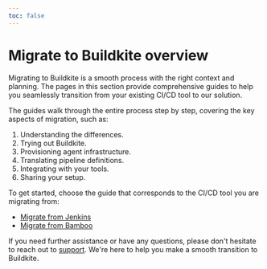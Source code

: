 ```yaml
---
toc: false
---
```


# Migrate to Buildkite overview

Migrating to Buildkite is a smooth process with the right context and planning. The pages in this section provide comprehensive guides to help you seamlessly transition from your existing CI/CD tool to our solution.

The guides walk through the entire process step by step, covering the key aspects of migration, such as:

1. Understanding the differences.
1. Trying out Buildkite.
1. Provisioning agent infrastructure.
1. Translating pipeline definitions.
1. Integrating with your tools.
1. Sharing your setup.

To get started, choose the guide that corresponds to the CI/CD tool you are migrating from:

- [Migrate from Jenkins](/docs/tutorials/migrate-from-jenkins)
- [Migrate from Bamboo](/docs/tutorials/migrating-from-bamboo)

If you need further assistance or have any questions, please don't hesitate to reach out to [support](https://buildkite.com/support). We're here to help you make a smooth transition to Buildkite.
